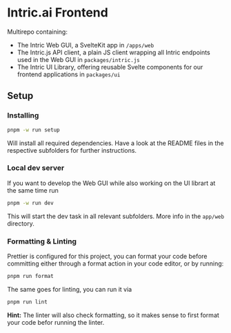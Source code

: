 # Intric.ai Frontend

Multirepo containing:
- The Intric Web GUI, a SvelteKit app in `/apps/web`
- The Intric.js API client, a plain JS client wrapping all Intric endpoints used in the Web GUI in `packages/intric.js`
- The Intric UI Library, offering reusable Svelte components for our frontend applications in `packages/ui`

## Setup
### Installing
```bash
pnpm -w run setup
```
Will install all required dependencies. Have a look at the README files in the respective subfolders for further instructions.

### Local dev server
If you want to develop the Web GUI while also working on the UI librart at the same time run
```bash
pnpm -w run dev
```
This will start the dev task in all relevant subfolders. More info in the `app/web` directory.

### Formatting & Linting

Prettier is configured for this project, you can format your code before committing either through a format action in your code editor, or by running:

```bash
pnpm run format
```

The same goes for linting, you can run it via

```bash
pnpm run lint
```

__Hint:__ The linter will also check formatting, so it makes sense to first format your code befor running the linter.
